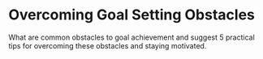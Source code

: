 # Overcoming Goal Setting Obstacles

What are common obstacles to goal achievement and suggest 5 practical tips for overcoming these obstacles and staying motivated.